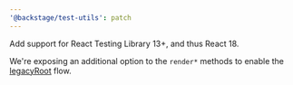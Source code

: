 ```yaml
---
'@backstage/test-utils': patch
---
```


Add support for React Testing Library 13+, and thus React 18.

We're exposing an additional option to the `render*` methods to enable the [legacyRoot](https://testing-library.com/docs/react-testing-library/api/#legacyroot) flow.
